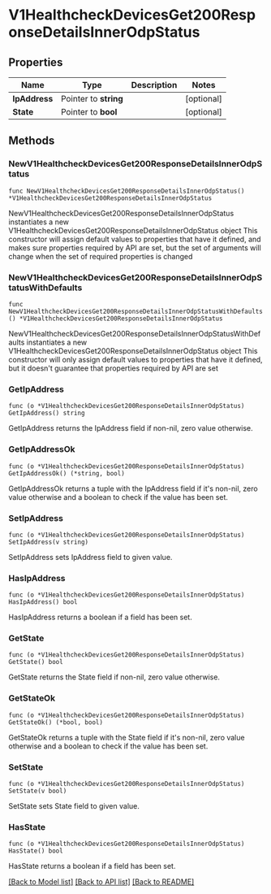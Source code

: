 # V1HealthcheckDevicesGet200ResponseDetailsInnerOdpStatus

## Properties

Name | Type | Description | Notes
------------ | ------------- | ------------- | -------------
**IpAddress** | Pointer to **string** |  | [optional] 
**State** | Pointer to **bool** |  | [optional] 

## Methods

### NewV1HealthcheckDevicesGet200ResponseDetailsInnerOdpStatus

`func NewV1HealthcheckDevicesGet200ResponseDetailsInnerOdpStatus() *V1HealthcheckDevicesGet200ResponseDetailsInnerOdpStatus`

NewV1HealthcheckDevicesGet200ResponseDetailsInnerOdpStatus instantiates a new V1HealthcheckDevicesGet200ResponseDetailsInnerOdpStatus object
This constructor will assign default values to properties that have it defined,
and makes sure properties required by API are set, but the set of arguments
will change when the set of required properties is changed

### NewV1HealthcheckDevicesGet200ResponseDetailsInnerOdpStatusWithDefaults

`func NewV1HealthcheckDevicesGet200ResponseDetailsInnerOdpStatusWithDefaults() *V1HealthcheckDevicesGet200ResponseDetailsInnerOdpStatus`

NewV1HealthcheckDevicesGet200ResponseDetailsInnerOdpStatusWithDefaults instantiates a new V1HealthcheckDevicesGet200ResponseDetailsInnerOdpStatus object
This constructor will only assign default values to properties that have it defined,
but it doesn't guarantee that properties required by API are set

### GetIpAddress

`func (o *V1HealthcheckDevicesGet200ResponseDetailsInnerOdpStatus) GetIpAddress() string`

GetIpAddress returns the IpAddress field if non-nil, zero value otherwise.

### GetIpAddressOk

`func (o *V1HealthcheckDevicesGet200ResponseDetailsInnerOdpStatus) GetIpAddressOk() (*string, bool)`

GetIpAddressOk returns a tuple with the IpAddress field if it's non-nil, zero value otherwise
and a boolean to check if the value has been set.

### SetIpAddress

`func (o *V1HealthcheckDevicesGet200ResponseDetailsInnerOdpStatus) SetIpAddress(v string)`

SetIpAddress sets IpAddress field to given value.

### HasIpAddress

`func (o *V1HealthcheckDevicesGet200ResponseDetailsInnerOdpStatus) HasIpAddress() bool`

HasIpAddress returns a boolean if a field has been set.

### GetState

`func (o *V1HealthcheckDevicesGet200ResponseDetailsInnerOdpStatus) GetState() bool`

GetState returns the State field if non-nil, zero value otherwise.

### GetStateOk

`func (o *V1HealthcheckDevicesGet200ResponseDetailsInnerOdpStatus) GetStateOk() (*bool, bool)`

GetStateOk returns a tuple with the State field if it's non-nil, zero value otherwise
and a boolean to check if the value has been set.

### SetState

`func (o *V1HealthcheckDevicesGet200ResponseDetailsInnerOdpStatus) SetState(v bool)`

SetState sets State field to given value.

### HasState

`func (o *V1HealthcheckDevicesGet200ResponseDetailsInnerOdpStatus) HasState() bool`

HasState returns a boolean if a field has been set.


[[Back to Model list]](../README.md#documentation-for-models) [[Back to API list]](../README.md#documentation-for-api-endpoints) [[Back to README]](../README.md)


